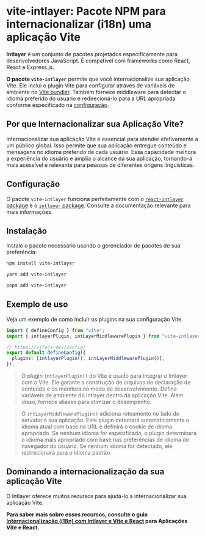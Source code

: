 # vite-intlayer: Pacote NPM para internacionalizar (i18n) uma aplicação Vite

**Intlayer** é um conjunto de pacotes projetados especificamente para desenvolvedores JavaScript. É compatível com frameworks como React, React e Express.js.

**O pacote `vite-intlayer`** permite que você internacionalize sua aplicação Vite. Ele inclui o plugin Vite para configurar através de variáveis de ambiente no [Vite bundler](https://vitejs.dev/guide/why.html#why-bundle-for-production). Também fornece middleware para detectar o idioma preferido do usuário e redirecioná-lo para a URL apropriada conforme especificado na [configuração](https://github.com/aymericzip/intlayer/blob/main/docs/pt/configuration.md).

## Por que Internacionalizar sua Aplicação Vite?

Internacionalizar sua aplicação Vite é essencial para atender efetivamente a um público global. Isso permite que sua aplicação entregue conteúdo e mensagens no idioma preferido de cada usuário. Essa capacidade melhora a experiência do usuário e amplia o alcance da sua aplicação, tornando-a mais acessível e relevante para pessoas de diferentes origens linguísticas.

## Configuração

O pacote `vite-intlayer` funciona perfeitamente com o [`react-intlayer` package](https://github.com/aymericzip/intlayer/blob/main/docs/pt/packages/react-intlayer/index.md) e o [`intlayer` package](https://github.com/aymericzip/intlayer/blob/main/docs/pt/packages/intlayer/index.md). Consulte a documentação relevante para mais informações.

## Instalação

Instale o pacote necessário usando o gerenciador de pacotes de sua preferência:

```bash packageManager="npm"
npm install vite-intlayer
```

```bash packageManager="yarn"
yarn add vite-intlayer
```

```bash packageManager="pnpm"
pnpm add vite-intlayer
```

## Exemplo de uso

Veja um exemplo de como incluir os plugins na sua configuração Vite.

```typescript fileName="vite.config.ts"
import { defineConfig } from "vite";
import { intlayerPlugin, intLayerMiddlewarePlugin } from "vite-intlayer";

// https://vitejs.dev/config/
export default defineConfig({
  plugins: [intlayerPlugin(), intLayerMiddlewarePlugin()],
});
```

> O plugin `intlayerPlugin()` do Vite é usado para integrar o Intlayer com o Vite. Ele garante a construção de arquivos de declaração de conteúdo e os monitora no modo de desenvolvimento. Define variáveis de ambiente do Intlayer dentro da aplicação Vite. Além disso, fornece aliases para otimizar o desempenho.

> O `intLayerMiddlewarePlugin()` adiciona roteamento no lado do servidor à sua aplicação. Este plugin detectará automaticamente o idioma atual com base na URL e definirá o cookie de idioma apropriado. Se nenhum idioma for especificado, o plugin determinará o idioma mais apropriado com base nas preferências de idioma do navegador do usuário. Se nenhum idioma for detectado, ele redirecionará para o idioma padrão.

## Dominando a internacionalização da sua aplicação Vite

O Intlayer oferece muitos recursos para ajudá-lo a internacionalizar sua aplicação Vite.

**Para saber mais sobre esses recursos, consulte o guia [Internacionalização (i18n) com Intlayer e Vite e React](https://github.com/aymericzip/intlayer/blob/main/docs/pt/intlayer_with_vite+react.md) para Aplicações Vite e React.**
